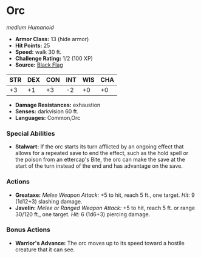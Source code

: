 # Orc

*medium* *Humanoid*

- **Armor Class:** 13 (hide armor)
- **Hit Points:** 25 
- **Speed:** walk 30 ft.
- **Challenge Rating:** 1/2 (100 XP)
- **Source:** [Black Flag](https://koboldpress.com/kpstore/product/tovrpg-pg-mv/)

| STR | DEX | CON | INT | WIS | CHA |
| --- | --- | --- | --- | --- | --- |
| +3 | +1 | +3 | -2 | +0 | +0 |

- **Damage Resistances:** exhaustion
- **Senses:** darkvision 60 ft.
- **Languages:** Common,Orc

### Special Abilities

- **Stalwart:** If the orc starts its turn afflicted by an ongoing effect that allows for a repeated save to end the effect, such as the hold spell or the poison from an ettercap's Bite, the orc can make the save at the start of the turn instead of the end and has advantage on the save.

### Actions

- **Greataxe:** _Melee Weapon Attack:_ +5 to hit, reach 5 ft., one target. _Hit:_ 9 (1d12+3) slashing damage.
- **Javelin:** _Melee or Ranged Weapon Attack:_ +5 to hit, reach 5 ft. or range 30/120 ft., one target. _Hit:_ 6 (1d6+3) piercing damage.

### Bonus Actions

- **Warrior's Advance:** The orc moves up to its speed toward a hostile creature that it can see.
